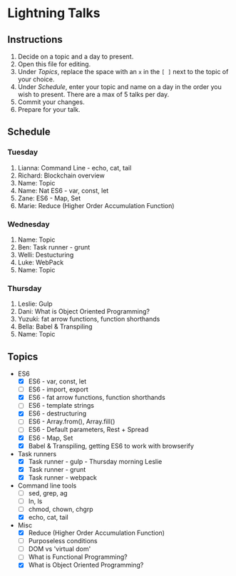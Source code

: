 # Lightning Talks

## Instructions

1. Decide on a topic and a day to present.
2. Open this file for editing.
3. Under _Topics_, replace the space with an `x` in the `[ ]` next to the topic of your choice.
4. Under _Schedule_, enter your topic and name on a day in the order you wish to present. There are a max of 5 talks per day.
5. Commit your changes.
6. Prepare for your talk.


## Schedule

### Tuesday

1. Lianna: Command Line - echo, cat, tail
2. Richard: Blockchain overview
3. Name: Topic
4. Name: Nat ES6 - var, const, let
5. Zane: ES6 - Map, Set
6. Marie: Reduce (Higher Order Accumulation Function)


### Wednesday

1. Name: Topic
2. Ben: Task runner - grunt
3. Welli: Destucturing
4. Luke: WebPack
5. Name: Topic


### Thursday

1. Leslie: Gulp
2. Dani: What is Object Oriented Programming?
3. Yuzuki: fat arrow functions, function shorthands
4. Bella: Babel & Transpiling
5. Name: Topic


## Topics

* ES6
  * [x] ES6 - var, const, let
  * [ ] ES6 - import, export
  * [x] ES6 - fat arrow functions, function shorthands
  * [ ] ES6 - template strings
  * [x] ES6 - destructuring
  * [ ] ES6 - Array.from(), Array.fill()
  * [ ] ES6 - Default parameters, Rest + Spread
  * [X] ES6 - Map, Set
  * [X] Babel & Transpiling, getting ES6 to work with browserify

* Task runners
  * [x] Task runner - gulp - Thursday morning Leslie
  * [x] Task runner - grunt
  * [x] Task runner - webpack

* Command line tools
  * [ ] sed, grep, ag
  * [ ] ln, ls
  * [ ] chmod, chown, chgrp
  * [x] echo, cat, tail

* Misc
  * [x] Reduce (Higher Order Accumulation Function)
  * [ ] Purposeless conditions
  * [ ] DOM vs 'virtual dom'
  * [ ] What is Functional Programming?
  * [x] What is Object Oriented Programming?
